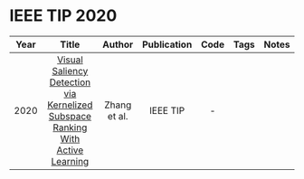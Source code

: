 # IEEE TIP 2020

| Year |                                                             Title                                                              |    Author    | Publication | Code | Tags | Notes |
|:----:|:------------------------------------------------------------------------------------------------------------------------------:|:------------:|:-----------:|:----:|:----:|:-----:|
| 2020 | [Visual Saliency Detection via Kernelized Subspace Ranking With Active Learning](https://ieeexplore.ieee.org/document/8864111) | Zhang et al. |  IEEE TIP   |  -   |      |       |
